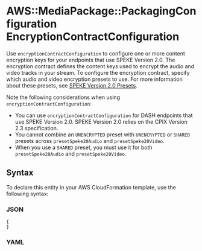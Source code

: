 # AWS::MediaPackage::PackagingConfiguration EncryptionContractConfiguration<a name="aws-properties-mediapackage-packagingconfiguration-encryptioncontractconfiguration"></a>

Use `encryptionContractConfiguration` to configure one or more content encryption keys for your endpoints that use SPEKE Version 2\.0\. The encryption contract defines the content keys used to encrypt the audio and video tracks in your stream\. To configure the encryption contract, specify which audio and video encryption presets to use\. For more information about these presets, see [SPEKE Version 2\.0 Presets](https://docs.aws.amazon.com/mediapackage/latest/ug/drm-content-speke-v2-presets.html)\.

Note the following considerations when using `encryptionContractConfiguration`:

- You can use `encryptionContractConfiguration` for DASH endpoints that use SPEKE Version 2\.0\. SPEKE Version 2\.0 relies on the CPIX Version 2\.3 specification\.
- You cannot combine an `UNENCRYPTED` preset with `UNENCRYPTED` or `SHARED` presets across `presetSpeke20Audio` and `presetSpeke20Video`\.
- When you use a `SHARED` preset, you must use it for both `presetSpeke20Audio` and `presetSpeke20Video`\.

## Syntax<a name="aws-properties-mediapackage-packagingconfiguration-encryptioncontractconfiguration-syntax"></a>

To declare this entity in your AWS CloudFormation template, use the following syntax:

### JSON<a name="aws-properties-mediapackage-packagingconfiguration-encryptioncontractconfiguration-syntax.json"></a>

```
{
}
```

### YAML<a name="aws-properties-mediapackage-packagingconfiguration-encryptioncontractconfiguration-syntax.yaml"></a>

```

```
